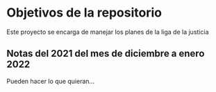 # Objetivos de la repositorio

Este proyecto se encarga de manejar los planes de la liga de la justicia


## Notas del 2021 del mes de diciembre a enero 2022
Pueden hacer lo que quieran...
